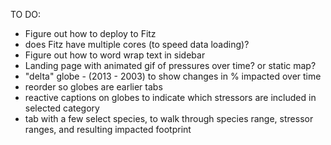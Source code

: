 TO DO:
* Figure out how to deploy to Fitz
* does Fitz have multiple cores (to speed data loading)?
* Figure out how to word wrap text in sidebar
* Landing page with animated gif of pressures over time? or static map?
* "delta" globe - (2013 - 2003) to show changes in % impacted over time
* reorder so globes are earlier tabs
* reactive captions on globes to indicate which stressors are included in selected category
* tab with a few select species, to walk through species range, stressor ranges, and resulting impacted footprint
